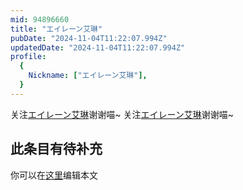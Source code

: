 ```yaml
---
mid: 94896660
title: "エイレーン艾琳"
pubDate: "2024-11-04T11:22:07.994Z"
updatedDate: "2024-11-04T11:22:07.994Z"
profile:
  {
    Nickname: ["エイレーン艾琳"],
  }
---
```


关注[エイレーン艾琳](https://space.bilibili.com/94896660)谢谢喵~ 关注[エイレーン艾琳](https://space.bilibili.com/94896660)谢谢喵~

## 此条目有待补充
你可以在[这里](https://github.com/Yuhanawa/VTuber.ICU-Content/edit/master/v/エイレーン艾琳/index.md)编辑本文
